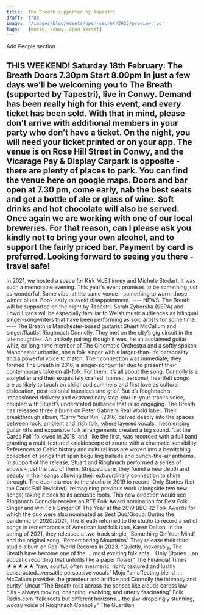 ```yaml
---
title:  The Breath supported by Tapestri
draft:  true
image:  '/images/blog/events/open-secret/2023/preview.jpg'
tags:   [music, conwy, open secret]
---
```


Add People section

T﻿HIS WEEKEND!
Saturday 18th February: The Breath
Doors 7.30pm
Start 8.00pm
In just a few days we’ll be welcoming you to The Breath (supported by Tapestri), live in Conwy. Demand has been really high for this event, and every ticket has been sold. With that in mind, please don’t arrive with additional members in your party who don’t have a ticket.
On the night, you will need your ticket printed or on your app.
The venue is on Rose Hill Street in Conwy, and the Vicarage Pay & Display Carpark is opposite - there are plenty of places to park.
You can find the venue here on google maps.
Doors and bar open at 7.30 pm, come early, nab the best seats and get a bottle of ale or glass of wine. Soft drinks and hot chocolate will also be served.
Once again we are working with one of our local breweries. For that reason, can I please ask you kindly not to bring your own alcohol, and to support the fairly priced bar. Payment by card is preferred.
Looking forward to seeing you there - travel safe!
----
I﻿n 2021, we hosted a space for Kirk McElhinney and Michele Stodart. It was such a memorable evening. This year's event promises to be something just as wonderful. Same vibe, at the same venue - something to warm those winter blues. Book early to avoid disappointment.
-﻿---
N﻿EWS: The Breath will be supported on the night by Tapestri. Sarah Zyborska (SERA) and Lowri Evans will be especially familiar to Welsh music audiences as bilingual singer-songwriters that have been performing as solo artists for some time.
-﻿---
The Breath is Manchester-based guitarist Stuart McCallum and singer/flautist Ríoghnach Connolly. They met on the city’s gig circuit in the late noughties. An unlikely pairing though it was, he an acclaimed guitar whiz, ex long-time member of The Cinematic Orchestra and a softly spoken Manchester urbanite, she a folk singer with a larger-than-life personality and a powerful voice to match. Their connection was immediate; they formed The Breath in 2016, a singer-songwriter duo to present their contemporary take on alt-folk.
For them, it’s all about the song. Connolly is a storyteller and their exquisitely crafted, honest, personal, heartfelt songs are as likely to touch on childhood summers and first love as cultural dislocation, post-colonial injustices and grief. But it’s Ríoghnach’s impassioned delivery and extraordinary stop-you-in-your-tracks voice, coupled with Stuart’s understated brilliance that is so engaging.
The Breath has released three albums on Peter Gabriel’s Real World label. Their breakthrough album, ‘Carry Your Kin’ (2016) delved deeply into the spaces between rock, ambient and Irish folk, where layered vocals, mesmerising guitar riffs and expansive folk arrangements created a big sound. ‘Let the Cards Fall’ followed in 2018, and, like the first, was recorded with a full band granting a multi-textured kaleidoscope of sound with a cinematic sensibility. References to Celtic history and cultural loss are woven into a bewitching collection of songs that span beguiling ballads and punch-the-air anthems. In support of the release, Stuart and Ríoghnach performed a series of shows – just the two of them. Stripped bare, they found a new depth and beauty in their songs allowing their extraordinary connection to shine through. The duo returned to the studio in 2019 to record ‘Only Stories (Let the Cards Fall Revisited)’ reimagining previous work (alongside two new songs) taking it back to its acoustic roots. This new direction would see Ríoghnach Connolly receive an RTÉ Folk Award nomination for Best Folk Singer and win Folk Singer Of The Year at the 2019 BBC R2 Folk Awards for which the duo were also nominated as Best Duo/Group.
During the pandemic of 2020/2021, The Breath returned to the studio to record a set of songs in remembrance of American lost folk icon, Karen Dalton. In the spring of 2021, they released a two-track single, ‘Something On Your Mind’ and the original song, ‘Remembering Mountains’. They release their third studio album on Real World Records in 2023.
“Quietly, inexorably, The Breath have become one of the … most exciting folk acts… Only Stories… an acoustic recording that unfolds like a paper flower”
The Financial Times ★★★★★
“raw, soulful, often mesmeric, richly textured and lushly constructed…versatile persuasive vocals” Mojo
“an affecting blend …. McCallum provides the grandeur and artifice and Connolly the intimacy and purity” Uncut
“The Breath rolls across the senses like clouds caress low hills – always moving, changing, evolving; and utterly fascinating” Folk Radio.com
“folk roots but different horizons… the jaw-droppingly stunning, woozy voice of Ríoghnach Connolly” The Guardian